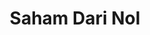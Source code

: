 ---
id: 00004
title: Saham Dari Nol
description: Youtube Creator
img: https://i.ibb.co/bPZpsW7/saham-dari-nol.png
content:
  - id: uGzToPCX8nU
    title: Apa itu Saham?
    minutes: 7
  - id: XQwUFRKLevg
    title: Bagaimana Cara Beli Saham?
    minutes: 8
  - id: pfvT6O07dHw
    title: 2 Cara Download Laporan Keuangan Perusahaan
    minutes: 7
  - id: zIxJb5UXHFw
    title: Cara Hitung Pertumbuhan Penjualan Perusahaan
    minutes: 12
  - id: xsQXz_glug4
    title: Apa itu Dividen?
    minutes: 9
  - id: 5Nh7py4sUTo
    title: Apa itu Aset Liabilitas Ekuitas Laba?
    minutes: 9
  - id: KogejuJk6lY
    title: Apa itu Capital Gain Saham?
    minutes: 7
  - id: vLYoYsKWY5U
    title: Apa Itu ROE?
    minutes: 20
  - id: UUpMMZL1pkE
    title: Cara Menghitung Harga Wajar Saham (PBV)
    minutes: 11
  - id: NiaXDTyn9Q
    title: Pentingnya Gross Margin dalam Laporan Keuangan!
    minutes: 10
  - id: uMjzuBwoIRM
    title: Cara Memahami Jual dan Beli Saham di Aplikasi
    minutes: 21
---